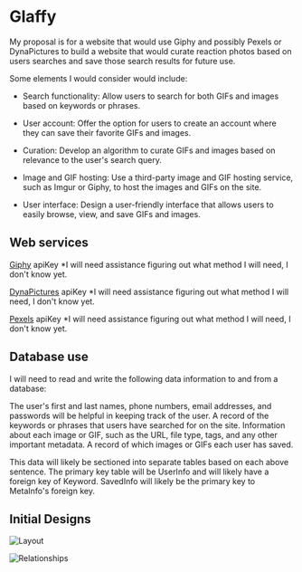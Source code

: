 Glaffy
========

My proposal is for a website that would use Giphy and possibly Pexels or DynaPictures to build a website that would curate reaction photos based on users searches and save those search results for future use. 

Some elements I would consider would include: 
* Search functionality: Allow users to search for both GIFs and images based on keywords or phrases.

* User account: Offer the option for users to create an account where they can save their favorite GIFs and images.

* Curation: Develop an algorithm to curate GIFs and images based on relevance to the user's search query.

* Image and GIF hosting: Use a third-party image and GIF hosting service, such as Imgur or Giphy, to host the images and GIFs on the site.

* User interface: Design a user-friendly interface that allows users to easily browse, view, and save GIFs and images.

Web services
-----------

[Giphy](https://developers.giphy.com/docs/sdk) apiKey
*I will need assistance figuring out what method I will need, I don't know yet.

[DynaPictures](https://dynapictures.com/) apiKey
*I will need assistance figuring out what method I will need, I don't know yet.

[Pexels](https://www.pexels.com/api/) apiKey
*I will need assistance figuring out what method I will need, I don't know yet.

Database use
------------
I will need to read and write the following data information to and from a database:

The user's first and last names, phone numbers, email addresses, and passwords will be helpful in keeping track of the user. A record of the keywords or phrases that users have searched for on the site. Information about each image or GIF, such as the URL, file type, tags, and any other important metadata. A record of which images or GIFs each user has saved.

This data will likely be sectioned into separate tables based on each above sentence. The primary key table will be UserInfo and will likely have a foreign key of Keyword. SavedInfo will likely be the primary key to MetaInfo's foreign key.

Initial Designs
---------------
![Layout](CVTC/SQC/sqc-project-Nootrishus/docs/pageLayout.jpg "Web Page Layout")

![Relationships](CVTC/SQC/sqc-project-Nootrishus/docs/pageRelationship.jpg "Web Pages Relationships")

